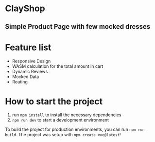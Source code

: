# ClayShop

## Simple Product Page with few mocked dresses

# Feature list
- Responsive Design
- WASM calculation for the total amount in cart 
- Dynamic Reviews
- Mocked Data
- Routing

# How to start the project
1. run `npm install` to install the necessary dependencies
2. `npm run dev` to start a development environment

To build the project for production environments, you can run `npm run build`. The project was setup with `npm create vue@latest`!
